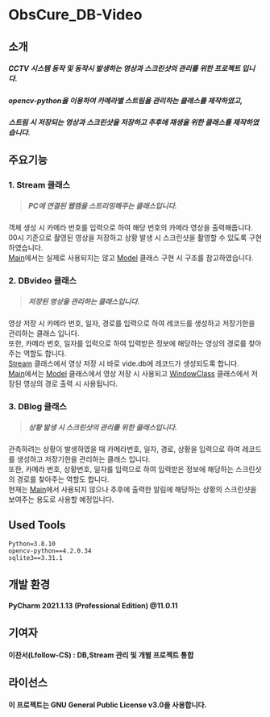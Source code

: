 # ObsCure_DB-Video
## 소개
##### CCTV 시스템 동작 및 동작시 발생하는 영상과 스크린샷의 관리를 위한 프로젝트 입니다.  
##### opencv-python을 이용하여 카메라별 스트림을 관리하는 클래스를 제작하였고,  
##### 스트림 시 저장되는 영상과 스크린샷을 저장하고 추후에 재생을 위한 클래스를 제작하였습니다.  
## 주요기능
### 1. Stream 클래스
> ##### PC에 연결된 웹캠을 스트리밍해주는 클래스입니다.  
 객체 생성 시 카메라 번호를 입력으로 하여 해당 번호의 카메라 영상을 출력해줍니다.  
 00시 기준으로 촬영된 영상을 저장하고 상황 발생 시 스크린샷을 촬영할 수 있도록 구현하였습니다.  
 [Main](https://github.com/SSU-DC-DCWZ/ObsCure_Main)에서는 실제로 사용되지는 않고 [Model](https://github.com/SSU-DC-DCWZ/ObsCure_Main/tree/main/Detect/falldetect.py) 클래스 구현 시 구조를 참고하였습니다.  
### 2. DBvideo 클래스
> ##### 저장된 영상을 관리하는 클래스입니다.   
 영상 저장 시 카메라 번호, 일자, 경로를 입력으로 하여 레코드를 생성하고 저장기한을 관리하는 클래스 입니다.  
 또한, 카메라 번호, 일자를 입력으로 하여 입력받은 정보에 해당하는 영상의 경로를 찾아주는 역할도 합니다.  
 [Stream](https://github.com/SSU-DC-DCWZ/ObsCure_DB-Video/tree/main/Stream) 클래스에서 영상 저장 시 바로 vide.db에 레코드가 생성되도록 합니다.  
 [Main](https://github.com/SSU-DC-DCWZ/ObsCure_Main)에서는 [Model](https://github.com/SSU-DC-DCWZ/ObsCure_Main/tree/main/Detect/falldetect.py) 클래스에서 영상 저장 시 사용되고 [WindowClass](https://github.com/SSU-DC-DCWZ/ObsCure_Main/blob/main/ui/play_ui.py) 클래스에서 저장된 영상의 경로 출력 시 사용됩니다.  
### 3. DBlog 클래스
> ##### 상황 발생 시 스크린샷의 관리를 위한 클래스입니다. 
 관측하려는 상황이 발생하였을 때 카메라번호, 일자, 경로, 상황을 입력으로 하여 레코드를 생성하고 저장기한을 관리하는 클래스 입니다.  
 또한, 카메라 번호, 상황번호, 일자를 입력으로 하여 입력받은 정보에 해당하는 스크린샷의 경로를 찾아주는 역할도 합니다.  
 현재는 [Main](https://github.com/SSU-DC-DCWZ/ObsCure_Main)에서 사용되지 않으나 추후에 출력한 알림에 해당하는 상황의 스크린샷을 보여주는 용도로 사용할 예정입니다.  
## Used Tools
```
Python=3.8.10  
opencv-python==4.2.0.34  
sqlite3==3.31.1  
```
## 개발 환경
#### PyCharm 2021.1.13 (Professional Edition) @11.0.11
## 기여자
#### **이찬서**(Lfollow-CS) : DB,Stream 관리 및 개별 프로젝트 통합
## 라이선스
#### 이 프로젝트는 GNU General Public License v3.0을 사용합니다.
